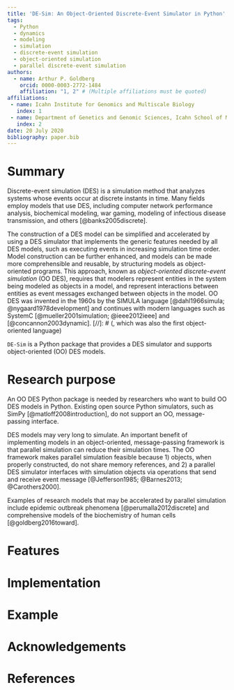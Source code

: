 ```yaml
---
title: 'DE-Sim: An Object-Oriented Discrete-Event Simulator in Python'
tags:
  - Python
  - dynamics
  - modeling
  - simulation
  - discrete-event simulation
  - object-oriented simulation
  - parallel discrete-event simulation
authors:
  - name: Arthur P. Goldberg
    orcid: 0000-0003-2772-1484
    affiliation: "1, 2" # (Multiple affiliations must be quoted)
affiliations:
 - name: Icahn Institute for Genomics and Multiscale Biology
   index: 1
 - name: Department of Genetics and Genomic Sciences, Icahn School of Medicine at Mount Sinai, New York, NY, 10029, USA
   index: 2
date: 20 July 2020
bibliography: paper.bib
---
```


# Summary

Discrete-event simulation (DES) is a simulation method that analyzes systems whose events occur at discrete instants in time.
Many fields employ models that use DES, including computer network performance analysis, biochemical modeling, war gaming, modeling of infectious disease transmission, and others [@banks2005discrete].

The construction of a DES model can be simplified and accelerated by using a DES simulator that implements the generic features needed by all DES models, such as executing events in increasing simulation time order.
Model construction can be further enhanced, and models can be made more comprehensible and reusable, by structuring models as object-oriented programs.
This approach, known as *object-oriented discrete-event simulation* (OO DES), requires that modelers represent entities in the system being modeled as objects in a model, and represent interactions between entities as event messages exchanged between objects in the model.
OO DES was invented in the 1960s by the SIMULA language [@dahl1966simula; @nygaard1978development] and continues with modern languages such as SystemC [@mueller2001simulation; @ieee2012ieee] and [@concannon2003dynamic].
[//]: # (, which was also the first object-oriented language)

`DE-Sim` is a Python package that provides a DES simulator and supports object-oriented (OO) DES models.

# Research purpose

An OO DES Python package is needed by researchers who want to build OO DES models in Python.
Existing open source Python simulators, such as SimPy [@matloff2008introduction], do not support an OO, message-passing interface.

DES models may very long to simulate.
An important benefit of implementing models in an object-oriented, message-passing framework is that parallel simulation can reduce their simulation times.
The OO framework makes parallel simulation feasible because 1) objects, when properly constructed, do not share memory references, and 2) a parallel DES simulator interfaces with simulation objects via operations  that send and receive event message [@Jefferson1985; @Barnes2013; @Carothers2000].

Examples of research models that may be accelerated by parallel simulation include epidemic outbreak phenomena [@perumalla2012discrete] and comprehensive models of the biochemistry of human cells [@goldberg2016toward].

# Features

# Implementation

# Example

# Acknowledgements

# References
